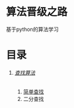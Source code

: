 # 算法晋级之路

基于python的算法学习

# 目录

1. ###### [查找算法](./查找算法/查找算法.md)

   1. [简单查找](./查找算法/查找算法.md{#简单查找})
   2. 二分查找

